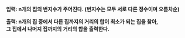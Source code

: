 <b>입력<b>: n개의 집의 번지수가 주어진다. (번지수는 모두 서로 다른 정수이며 오름차순)

<b>출력</b>: n개의 집 중에서 다른 집까지의 거리의 합이 최소가 되는 집을 찾아,  
      그 집에서 나머지 집까지의 거리의 합을 출력한다.